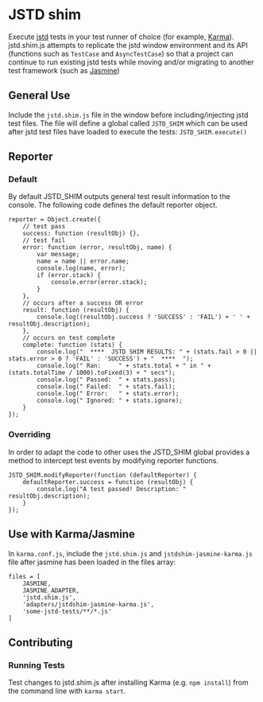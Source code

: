 JSTD shim
==========

Execute [jstd](https://code.google.com/p/js-test-driver/) tests in your test runner of choice (for example, [Karma](http://karma-runner.github.io/0.8/index.html)). jstd.shim.js attempts to replicate the jstd window environment and its API (functions such as `TestCase` and `AsyncTestCase`) so that a project can continue to run existing jstd tests while moving and/or migrating to another test framework (such as [Jasmine](https://github.com/pivotal/jasmine))

General Use
------------

Include the `jstd.shim.js` file in the window before including/injecting jstd test files. The file will define a global called `JSTD_SHIM` which can be used after jstd test files have loaded to execute the tests: `JSTD_SHIM.execute()`

Reporter
----------

### Default

By default JSTD_SHIM outputs general test result information to the console. The following code defines the default reporter object.

```
reporter = Object.create({
    // test pass
    success: function (resultObj) {},
    // test fail
    error: function (error, resultObj, name) {
        var message;
        name = name || error.name;
        console.log(name, error);
        if (error.stack) {
            console.error(error.stack);
        }
    },
    // occurs after a success OR error
    result: function (resultObj) {
        console.log((resultObj.success ? 'SUCCESS' : 'FAIL') + ' ' + resultObj.description);
    },
    // occurs on test complete
    complete: function (stats) {
        console.log("  ****  JSTD SHIM RESULTS: " + (stats.fail > 0 || stats.error > 0 ? 'FAIL' : 'SUCCESS') + "  ****  ");
        console.log(" Ran:     " + stats.total + " in " + (stats.totalTime / 1000).toFixed(3) + " secs");
        console.log(" Passed:  " + stats.pass);
        console.log(" Failed:  " + stats.fail);
        console.log(" Error:   " + stats.error);
        console.log(" Ignored: " + stats.ignore);
    }
});
```

### Overriding

In order to adapt the code to other uses the JSTD_SHIM global provides a method to intercept test events by modifying reporter functions.

```
JSTD_SHIM.modifyReporter(function (defaultReporter) {
    defaultReporter.success = function (resultObj) {
        console.log("A test passed! Description: " resultObj.description);
    }
});
```

Use with Karma/Jasmine
----------------------

In `karma.conf.js`, include the `jstd.shim.js` and `jstdshim-jasmine-karma.js` file after jasmine has been loaded in the files array:

```
files = [
    JASMINE,
    JASMINE_ADAPTER,
    'jstd.shim.js',
    'adapters/jstdshim-jasmine-karma.js',
    'some-jstd-tests/**/*.js'
]
```

Contributing
-------------

### Running Tests

Test changes to jstd.shim.js after installing Karma (e.g. `npm install`) from the command line with `karma start`.

